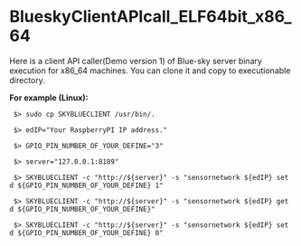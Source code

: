 BlueskyClientAPIcall_ELF64bit_x86_64
====================================
 Here is a client API caller(Demo version 1) of Blue-sky server binary execution for x86_64 machines. You can clone it and copy to executionable directory. 

 **For example (Linux):**

  ```shell 
   $> sudo cp SKYBLUECLIENT /usr/bin/.

   $> edIP="Your RaspberryPI IP address."

   $> GPIO_PIN_NUMBER_OF_YOUR_DEFINE="3"

   $> server="127.0.0.1:8189"

   $> SKYBLUECLIENT -c "http://${server}" -s "sensornetwork ${edIP} set d ${GPIO_PIN_NUMBER_OF_YOUR_DEFINE} 1"

   $> SKYBLUECLIENT -c "http://${server}" -s "sensornetwork ${edIP} get d ${GPIO_PIN_NUMBER_OF_YOUR_DEFINE}"

   $> SKYBLUECLIENT -c "http://${server}" -s "sensornetwork ${edIP} set d ${GPIO_PIN_NUMBER_OF_YOUR_DEFINE} 0"
  
  ```
